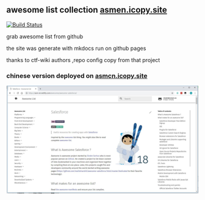 
## awesome list collection [asmen.icopy.site](https://asmen.icopy.site)

[![Build Status](https://travis-ci.org/icopy-site/asm-en.svg?branch=master)](https://travis-ci.org/icopy-site/asm-en)

grab awesome list from github

the site was generate with mkdocs run on github pages

thanks to ctf-wiki authors ,repo config copy from that project

### chinese version deployed on [asmcn.icopy.site](https://asmcn.icopy.site)

![show case](showcase.jpg)

